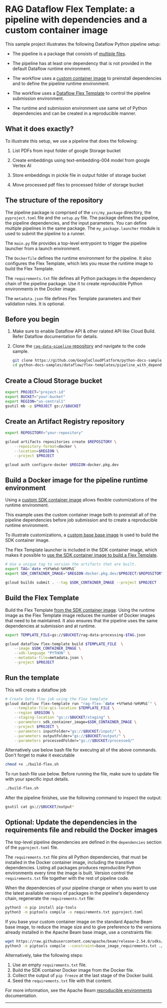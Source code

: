 # RAG Dataflow Flex Template: a pipeline with dependencies and a custom container image

This sample project illustrates the following Dataflow Python pipeline setup:

-   The pipeline is a package that consists of
    [multiple files](https://beam.apache.org/documentation/sdks/python-pipeline-dependencies/#multiple-file-dependencies).

-   The pipeline has at least one dependency that is not provided in the default
    Dataflow runtime environment.

-   The workflow uses a
    [custom container image](https://cloud.google.com/dataflow/docs/guides/using-custom-containers)
    to preinstall dependencies and to define the pipeline runtime environment.

-   The workflow uses a
    [Dataflow Flex Template](https://cloud.google.com/dataflow/docs/concepts/dataflow-templates)
    to control the pipeline submission environment.

-   The runtime and submission environment use same set of Python dependencies
    and can be created in a reproducible manner.

## What it does exactly?

To illustrate this setup, we use a pipeline that does the following:

1.  List PDFs from input folder of google Storage bucket

1.  Create embeddings using text-embedding-004 model from google Vertex AI

1.  Store embeddings in pickle file in output folder of storage bucket

1. Move processed pdf files to processed folder of storage bucket

## The structure of the repository

The pipeline package is comprised of the `src/my_package` directory, the
`pyproject.toml` file and the `setup.py` file. The package defines the pipeline,
the pipeline dependencies, and the input parameters. You can define multiple
pipelines in the same package. The `my_package.launcher` module is used to
submit the pipeline to a runner.

The `main.py` file provides a top-level entrypoint to trigger the pipeline
launcher from a launch environment.

The `Dockerfile` defines the runtime environment for the pipeline. It also
configures the Flex Template, which lets you reuse the runtime image to build
the Flex Template.

The `requirements.txt` file defines all Python packages in the dependency chain
of the pipeline package. Use it to create reproducible Python environments in
the Docker image.

The `metadata.json` file defines Flex Template parameters and their validation
rules. It is optional.

## Before you begin

1.  Make sure to enable Dataflow API & other ralated API like Cloud Build. Refer Dataflow documentation for details.

1.  Clone the [`rag-data-pipeline` repository](https://github.com/GoogleCloudPlatform/python-docs-samples)
    and navigate to the code sample.

    ```sh
    git clone https://github.com/GoogleCloudPlatform/python-docs-samples.git
    cd python-docs-samples/dataflow/flex-templates/pipeline_with_dependencies
    ```

## Create a Cloud Storage bucket

```sh
export PROJECT="project-id"
export BUCKET="your-bucket"
export REGION="us-central1"
gsutil mb -p $PROJECT gs://$BUCKET
```

## Create an Artifact Registry repository

```sh
export REPOSITORY="your-repository"

gcloud artifacts repositories create $REPOSITORY \
    --repository-format=docker \
    --location=$REGION \
    --project $PROJECT

gcloud auth configure-docker $REGION-docker.pkg.dev
```

## Build a Docker image for the pipeline runtime environment

Using a
[custom SDK container image](https://cloud.google.com/dataflow/docs/guides/using-custom-containers)
allows flexible customizations of the runtime environment.

This example uses the custom container image both to preinstall all of the
pipeline dependencies before job submission and to create a reproducible runtime
environment.

To illustrate customizations, a
[custom base base image](https://cloud.google.com/dataflow/docs/guides/build-container-image#use_a_custom_base_image)
is used to build the SDK container image.

The Flex Template launcher is included in the SDK container image, which makes
it possible to
[use the SDK container image to build a Flex Template](https://cloud.google.com/dataflow/docs/guides/templates/configuring-flex-templates#use_custom_container_images).

```sh
# Use a unique tag to version the artifacts that are built.
export TAG=`date +%Y%m%d-%H%M%S`
export SDK_CONTAINER_IMAGE="$REGION-docker.pkg.dev/$PROJECT/$REPOSITORY/my_rag_base_image:$TAG"

gcloud builds submit . --tag $SDK_CONTAINER_IMAGE --project $PROJECT
```

## Build the Flex Template

Build the Flex Template
[from the SDK container image](https://cloud.google.com/dataflow/docs/guides/templates/configuring-flex-templates#use_custom_container_images).
Using the runtime image as the Flex Template image reduces the number of Docker
images that need to be maintained. It also ensures that the pipeline uses the
same dependencies at submission and at runtime.

```sh
export TEMPLATE_FILE=gs://$BUCKET/rag-data-processing-$TAG.json
```

```sh
gcloud dataflow flex-template build $TEMPLATE_FILE  \
    --image $SDK_CONTAINER_IMAGE \
    --sdk-language "PYTHON" \
    --metadata-file=metadata.json \
    --project $PROJECT
```

## Run the template

This will create a dataflow job

```sh
# Create Data flow job using the Flex template
gcloud dataflow flex-template run "rag-flex-`date +%Y%m%d-%H%M%S`" \
    --template-file-gcs-location $TEMPLATE_FILE \
    --region $REGION \
    --staging-location "gs://$BUCKET/staging" \
    --parameters sdk_container_image=$SDK_CONTAINER_IMAGE \
    --project $PROJECT \
    --parameters inputFolder="gs://$BUCKET/input/" \
    --parameters outputFolder="gs://$BUCKET/output/" \
    --parameters processedFolder="gs://$BUCKET/processed/"
```
Alternatively use below bash file for executng all of the above commands. Don't forget to make it executable
```bash
chmod +x ./build-flex.sh
```
To run bash file use below. Before running the file, make sure to update file with your specific input details.
```bash
./build-flex.sh
```

After the pipeline finishes, use the following command to inspect the output:

```bash
gsutil cat gs://$BUCKET/output*
```

## Optional: Update the dependencies in the requirements file and rebuild the Docker images

The top-level pipeline dependencies are defined in the `dependencies` section of
the `pyproject.toml` file.

The `requirements.txt` file pins all Python dependencies, that must be installed
in the Docker container image, including the transitive dependencies. Listing
all packages produces reproducible Python environments every time the image is
built. Version control the `requirements.txt` file together with the rest of
pipeline code.

When the dependencies of your pipeline change or when you want to use the latest
available versions of packages in the pipeline's dependency chain, regenerate
the `requirements.txt` file:

  ```bash
  python3 -m pip install pip-tools
  python3 -m piptools compile -o requirements.txt pyproject.toml
  ```

If you base your custom container image on the standard Apache Beam base image,
to reduce the image size and to give preference to the versions already
installed in the Apache Beam base image, use a constraints file:

```bash
wget https://raw.githubusercontent.com/apache/beam/release-2.54.0/sdks/python/container/py311/base_image_requirements.txt
python3 -m piptools compile --constraint=base_image_requirements.txt ./pyproject.toml
```

Alternatively, take the following steps:

1.  Use an empty `requirements.txt` file.
1.  Build the SDK container Docker image from the Docker file.
1.  Collect the output of `pip freeze` at the last stage of the Docker build.
1.  Seed the `requirements.txt` file with that content.

For more information, see the Apache Beam
[reproducible environments](https://beam.apache.org/documentation/sdks/python-pipeline-dependencies/#create-reproducible-environments)
documentation.

---
